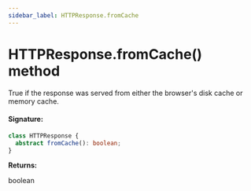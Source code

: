 ```yaml
---
sidebar_label: HTTPResponse.fromCache
---
```


# HTTPResponse.fromCache() method

True if the response was served from either the browser's disk cache or memory cache.

#### Signature:

```typescript
class HTTPResponse {
  abstract fromCache(): boolean;
}
```

**Returns:**

boolean
